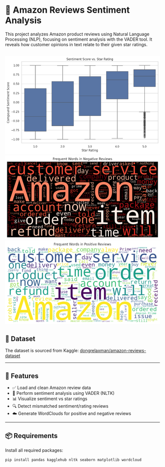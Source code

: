 # 🛒 Amazon Reviews Sentiment Analysis

This project analyzes Amazon product reviews using Natural Language Processing (NLP), focusing on sentiment analysis with the VADER tool. It reveals how customer opinions in text relate to their given star ratings.

![](image-1.png)
![](image-2.png)
![](image-3.png)
---

## 📂 Dataset

The dataset is sourced from Kaggle: [dongrelaxman/amazon-reviews-dataset](https://www.kaggle.com/datasets/dongrelaxman/amazon-reviews-dataset)

---

## 📌 Features

- ✅ Load and clean Amazon review data  
- 🧠 Perform sentiment analysis using VADER (NLTK)  
- 📊 Visualize sentiment vs star ratings  
- 🔍 Detect mismatched sentiment/rating reviews  
- ☁️ Generate WordClouds for positive and negative reviews  

---

## 📦 Requirements

Install all required packages:

```bash
pip install pandas kagglehub nltk seaborn matplotlib wordcloud
